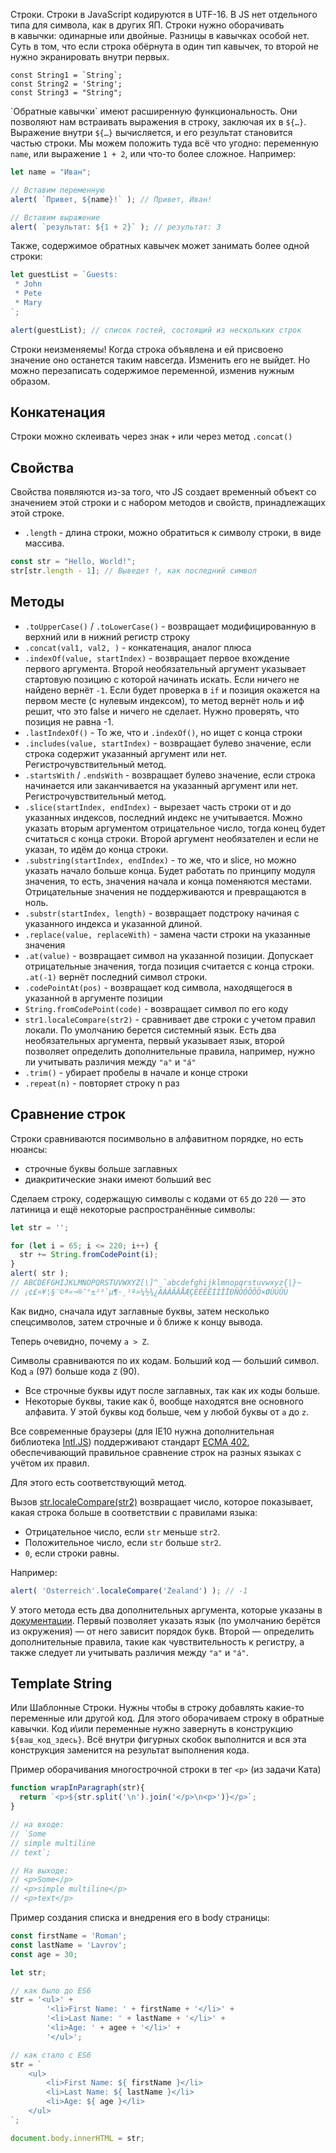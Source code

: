 Строки. Строки в JavaScript кодируются в UTF-16. В JS нет отдельного типа для символа, как в других ЯП. Строки нужно оборачивать в кавычки: одинарные или двойные. Разницы в кавычках особой нет. Суть в том, что если строка обёрнута в один тип кавычек, то второй не нужно экранировать внутри первых. 
```JS
const String1 = `String`;
const String2 = 'String';
const String3 = "String";
```

\`Обратные кавычки\` имеют расширенную функциональность. Они позволяют нам встраивать выражения в строку, заключая их в `${…}`. Выражение внутри `${…}` вычисляется, и его результат становится частью строки. Мы можем положить туда всё что угодно: переменную `name`, или выражение `1 + 2`, или что-то более сложное. Например:
```javascript
let name = "Иван";

// Вставим переменную
alert( `Привет, ${name}!` ); // Привет, Иван!

// Вставим выражение
alert( `результат: ${1 + 2}` ); // результат: 3
```

Также, содержимое обратных кавычек может занимать более одной строки:
```js
let guestList = `Guests:
 * John
 * Pete
 * Mary
`;

alert(guestList); // список гостей, состоящий из нескольких строк
```

Строки неизменяемы! Когда строка объявлена и ей присвоено значение оно останется таким навсегда. Изменить его не выйдет. Но можно перезаписать содержимое переменной, изменив нужным образом.
## Конкатенация
Строки можно склеивать через знак `+` или через метод `.concat()`

## Свойства

Свойства появляются из-за того, что JS создает временный объект со значением этой строки и с набором методов и свойств, принадлежащих этой строке.

- `.length` - длина строки, можно обратиться к символу строки, в виде массива.
```js
const str = "Hello, World!";
str[str.length - 1]; // Выведет !, как последний символ
```

## Методы
- `.toUpperCase()` / `.toLowerCase()` - возвращает модифицированную в верхний или в нижний регистр строку
- `.concat(val1, val2, )` - конкатенация, аналог плюса
- `.indexOf(value, startIndex)` - возвращает первое вхождение первого аргумента. Второй необязательный аргумент указывает стартовую позицию с которой начинать искать. Если ничего не найдено вернёт `-1`. Если будет проверка в `if` и позиция окажется на первом месте (с нулевым индексом), то метод вернёт ноль и иф решит, что это false и ничего не сделает. Нужно проверять, что позиция не равна -1.
- `.lastIndexOf()` - То же, что и `.indexOf()`, но ищет с конца строки
- `.includes(value, startIndex)` - возвращает булево значение, если строка содержит указанный аргумент или нет. Регистрочувствительный метод.
- `.startsWith` / `.endsWith` - возвращает булево значение, если строка начинается или заканчивается на указанный аргумент или нет. Регистрочувствительный метод.
- `.slice(startIndex, endIndex)` - вырезает часть строки от и до указанных индексов, последний индекс не учитывается. Можно указать вторым аргументом отрицательное число, тогда конец будет считаться с конца строки. Второй аргумент необязателен и если не указан, то идём до конца строки.
- `.substring(startIndex, endIndex)` - то же, что и slice, но можно указать начало больше конца. Будет работать по принципу модуля значения, то есть, значения начала и конца поменяются местами. Отрицательные значения не поддерживаются и превращаются в ноль.
- `.substr(startIndex, length)` - возвращает подстроку начиная с указанного индекса и указанной длиной.
- `.replace(value, replaceWith)` - замена части строки на указанные значения
- `.at(value)` - возвращает символ на указанной позиции. Допускает отрицательные значения, тогда позиция считается с конца строки. `.at(-1)` вернёт последний символ строки.
- `.codePointAt(pos)` - возвращает код символа, находящегося в указанной в аргументе позиции
- `String.fromCodePoint(code)` - возвращает символ по его коду
- `str1.localeCompare(str2)` - сравнивает две строки с учетом правил локали. По умолчанию берется системный язык. Есть два необязательных аргумента, первый указывает язык, второй позволяет определить дополнительные правила, например, нужно ли учитывать различия между `"a"` и `"á"`
- `.trim()` - убирает пробелы в начале и конце строки
- `.repeat(n)` - повторяет строку n раз

## Сравнение строк
Строки сравниваются посимвольно в алфавитном порядке, но есть нюансы:
- строчные буквы больше заглавных
- диакритические знаки имеют больший вес

Сделаем строку, содержащую символы с кодами от `65` до `220` — это латиница и ещё некоторые распространённые символы:

```javascript
let str = '';

for (let i = 65; i <= 220; i++) {
  str += String.fromCodePoint(i);
}
alert( str );
// ABCDEFGHIJKLMNOPQRSTUVWXYZ[\]^_`abcdefghijklmnopqrstuvwxyz{|}~
// ¡¢£¤¥¦§¨©ª«¬­®¯°±²³`µ¶·¸¹º»¼½¾¿ÀÁÂÃÄÅÆÇÈÉÊËÌÍÎÏÐÑÒÓÔÕÖ×ØÙÚÛÜ
```

Как видно, сначала идут заглавные буквы, затем несколько спецсимволов, затем строчные и `Ö` ближе к концу вывода.

Теперь очевидно, почему `a > Z`.

Символы сравниваются по их кодам. Больший код — больший символ. Код `a` (97) больше кода `Z` (90).

- Все строчные буквы идут после заглавных, так как их коды больше.
- Некоторые буквы, такие как `Ö`, вообще находятся вне основного алфавита. У этой буквы код больше, чем у любой буквы от `a` до `z`.

Все современные браузеры (для IE10 нужна дополнительная библиотека [Intl.JS](https://github.com/andyearnshaw/Intl.js/)) поддерживают стандарт [ECMA 402](https://www.ecma-international.org/ecma-402/1.0/ECMA-402.pdf), обеспечивающий правильное сравнение строк на разных языках с учётом их правил.

Для этого есть соответствующий метод.

Вызов [str.localeCompare(str2)](https://developer.mozilla.org/ru/docs/Web/JavaScript/Reference/Global_Objects/String/localeCompare) возвращает число, которое показывает, какая строка больше в соответствии с правилами языка:

- Отрицательное число, если `str` меньше `str2`.
- Положительное число, если `str` больше `str2`.
- `0`, если строки равны.

Например:
```javascript
alert( 'Österreich'.localeCompare('Zealand') ); // -1
```

У этого метода есть два дополнительных аргумента, которые указаны в [документации](https://developer.mozilla.org/ru/docs/Web/JavaScript/Reference/Global_Objects/String/localeCompare). Первый позволяет указать язык (по умолчанию берётся из окружения) — от него зависит порядок букв. Второй — определить дополнительные правила, такие как чувствительность к регистру, а также следует ли учитывать различия между `"a"` и `"á"`.

## Template String
Или Шаблонные Строки. Нужны чтобы в строку добавлять какие-то переменные или другой код. Для этого оборачиваем строку в обратные кавычки. Код и\или переменные нужно завернуть в конструкцию `${ваш_код_здесь}`. Всё внутри фигурных скобок выполнится и вся эта конструкция заменится на результат выполнения кода.

Пример оборачивания многострочной строки в тег `<p>` (из задачи Ката)

```js
function wrapInParagraph(str){
  return `<p>${str.split('\n').join('</p>\n<p>')}</p>`;
}

// на входе:
// `Some
// simple multiline
// text`;

// На выходе: 
// <p>Some</p>
// <p>simple multiline</p>
// <p>text</p>
```

Пример создания списка и внедрения его в body страницы:

```js
const firstName = 'Roman';
const lastName = 'Lavrov';
const age = 30;

let str;

// как было до ES6
str = '<ul>' +
		'<li>First Name: ' + firstName + '</li>' +
		'<li>Last Name: ' + lastName + '</li>' +
		'<li>Age: ' + agee + '</li>' +
		'</ul>';

// как стало с ES6
str = `
	<ul>
		<li>First Name: ${ firstName }</li>
		<li>Last Name: ${ lastName }</li>
		<li>Age: ${ age }</li>
	</ul>
`;

document.body.innerHTML = str;
```